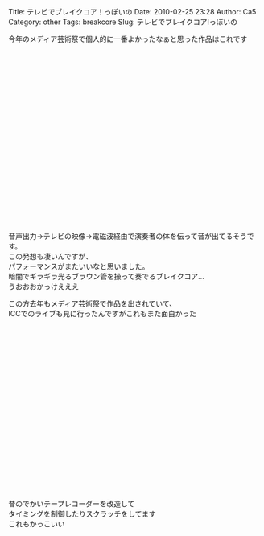 Title: テレビでブレイクコア！っぽいの
Date: 2010-02-25 23:28
Author: Ca5
Category: other
Tags: breakcore
Slug: テレビでブレイクコア!っぽいの

今年のメディア芸術祭で個人的に一番よかったなぁと思った作品はこれです  

<object classid="clsid:d27cdb6e-ae6d-11cf-96b8-444553540000" width="425" height="344" codebase="http://download.macromedia.com/pub/shockwave/cabs/flash/swflash.cab#version=6,0,40,0"><param name="allowFullScreen" value="true"></param><param name="allowscriptaccess" value="always"></param><param name="src" value="http://www.youtube.com/v/rDwvWMgF3_U&amp;hl=ja_JP&amp;fs=1&amp;"></param><param name="allowfullscreen" value="true"></param><embed type="application/x-shockwave-flash" width="425" height="344" src="http://www.youtube.com/v/rDwvWMgF3_U&amp;hl=ja_JP&amp;fs=1&amp;" allowscriptaccess="always" allowfullscreen="true"></embed></object>

音声出力→テレビの映像→電磁波経由で演奏者の体を伝って音が出てるそうです。  
この発想も凄いんですが、  
パフォーマンスがまたいいなと思いました。  
暗闇でギラギラ光るブラウン管を操って奏でるブレイクコア…  
うおおおかっけえええ

この方去年もメディア芸術祭で作品を出されていて、  
ICCでのライブも見に行ったんですがこれもまた面白かった  

<object width="425" height="344"><param name="movie" value="http://www.youtube.com/v/GVOUnmGvLmo&amp;hl=ja_JP&amp;fs=1&amp;"></param><param name="allowFullScreen" value="true"></param><param name="allowscriptaccess" value="always"></param><embed src="http://www.youtube.com/v/GVOUnmGvLmo&amp;hl=ja_JP&amp;fs=1&amp;" type="application/x-shockwave-flash" allowscriptaccess="always" allowfullscreen="true" width="425" height="344"></embed></object>  
昔のでかいテープレコーダーを改造して  
タイミングを制御したりスクラッチをしてます  
これもかっこいい
